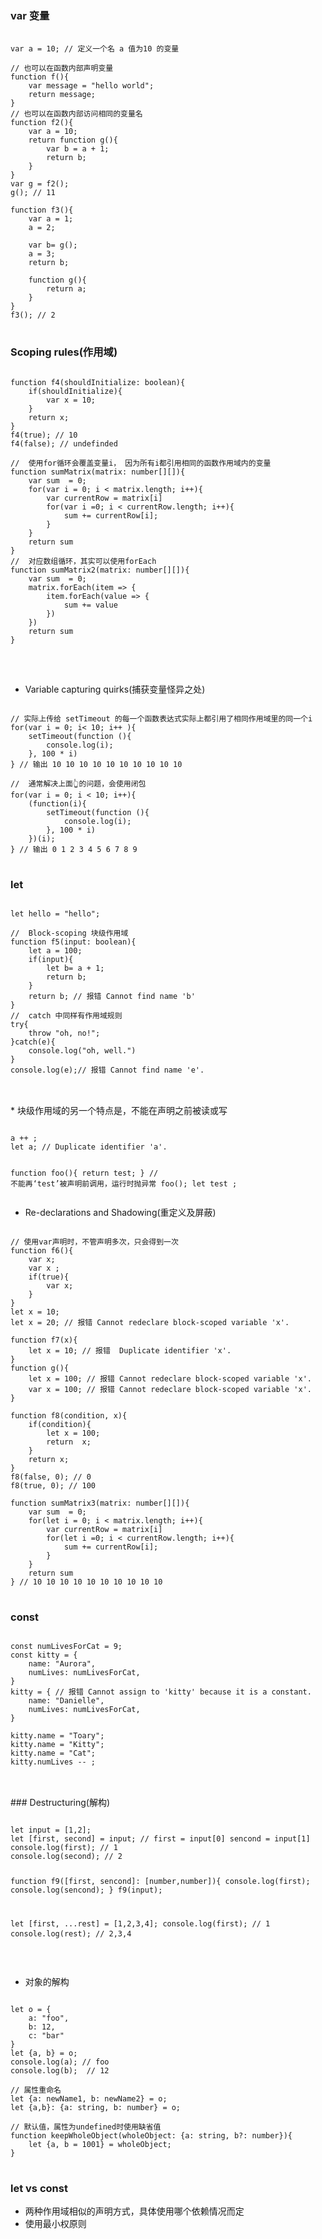  ### var 变量
 <pre>
 <code>
var a = 10; // 定义一个名 a 值为10 的变量

// 也可以在函数内部声明变量
function f(){
    var message = "hello world";
    return message;
}
// 也可以在函数内部访问相同的变量名
function f2(){
    var a = 10;
    return function g(){
        var b = a + 1;
        return b;
    }
}
var g = f2();
g(); // 11

function f3(){
    var a = 1;
    a = 2;

    var b= g();
    a = 3;
    return b;

    function g(){
        return a;
    }
}
f3(); // 2
</code>
</pre>
###  Scoping rules(作用域)
<pre>
<code>
function f4(shouldInitialize: boolean){
    if(shouldInitialize){
        var x = 10;
    }
    return x;
}
f4(true); // 10
f4(false); // undefinded

//  使用for循环会覆盖变量i， 因为所有i都引用相同的函数作用域内的变量
function sumMatrix(matrix: number[][]){
    var sum  = 0;
    for(var i = 0; i < matrix.length; i++){
        var currentRow = matrix[i]
        for(var i =0; i < currentRow.length; i++){
            sum += currentRow[i];
        }
    }
    return sum
}
//  对应数组循环，其实可以使用forEach
function sumMatrix2(matrix: number[][]){
    var sum  = 0;
    matrix.forEach(item => {
        item.forEach(value => {
            sum += value
        })
    })
    return sum
}
</code>
</pre>
<br/>

*  Variable capturing quirks(捕获变量怪异之处)<br/>
<pre>
<code>
// 实际上传给 setTimeout 的每一个函数表达式实际上都引用了相同作用域里的同一个i
for(var i = 0; i< 10; i++ ){
    setTimeout(function (){
        console.log(i);
    }, 100 * i)
} // 输出 10 10 10 10 10 10 10 10 10 10

//  通常解决上面👆的问题，会使用闭包
for(var i = 0; i < 10; i++){
    (function(i){
        setTimeout(function (){
            console.log(i);
        }, 100 * i)
    })(i);
} // 输出 0 1 2 3 4 5 6 7 8 9
</code>
</pre>
###  let
<pre>
<code>
let hello = "hello";

//  Block-scoping 块级作用域
function f5(input: boolean){
    let a = 100;
    if(input){
        let b= a + 1;
        return b;
    } 
    return b; // 报错 Cannot find name 'b'
}
//  catch 中同样有作用域规则
try{
    throw "oh, no!";
}catch(e){
    console.log("oh, well.")
}
console.log(e);// 报错 Cannot find name 'e'.
</code>
</pre>
<br/>
* 块级作用域的另一个特点是，不能在声明之前被读或写 <br/>
<pre>
<code>
a ++ ;
let a; // Duplicate identifier 'a'.

function foo(){
    return test;
}
//  不能再‘test’被声明前调用，运行时抛异常
foo();
let test ;
</code>
</pre>
*  Re-declarations and Shadowing(重定义及屏蔽) <br/>
<pre>
<code>
// 使用var声明时，不管声明多次，只会得到一次
function f6(){
    var x;
    var x ;
    if(true){
        var x;
    }
}
let x = 10;
let x = 20; // 报错 Cannot redeclare block-scoped variable 'x'.

function f7(x){
    let x = 10; // 报错  Duplicate identifier 'x'.
}
function g(){
    let x = 100; // 报错 Cannot redeclare block-scoped variable 'x'.
    var x = 100; // 报错 Cannot redeclare block-scoped variable 'x'.
}

function f8(condition, x){
    if(condition){
        let x = 100;
        return  x;
    }
    return x;
}
f8(false, 0); // 0
f8(true, 0); // 100

function sumMatrix3(matrix: number[][]){
    var sum  = 0;
    for(let i = 0; i < matrix.length; i++){
        var currentRow = matrix[i]
        for(let i =0; i < currentRow.length; i++){
            sum += currentRow[i];
        }
    }
    return sum
} // 10 10 10 10 10 10 10 10 10 10 
</code>
</pre>
###  const 
<pre>
<code>
const numLivesForCat = 9;
const kitty = {
    name: "Aurora",
    numLives: numLivesForCat,
}
kitty = { // 报错 Cannot assign to 'kitty' because it is a constant.
    name: "Danielle",
    numLives: numLivesForCat,
}

kitty.name = "Toary";
kitty.name = "Kitty";
kitty.name = "Cat";
kitty.numLives -- ;
</code>
</pre>
<br/>
###   Destructuring(解构) <br/>
<pre>
<code>
let input = [1,2];
let [first, second] = input; // first = input[0] sencond = input[1]
console.log(first); // 1
console.log(second); // 2

function f9([first, sencond]: [number,number]){
    console.log(first);
    console.log(sencond);
}
f9(input);

let [first, ...rest] = [1,2,3,4];
console.log(first); // 1
console.log(rest); // 2,3,4
</code>
</pre>
<br/>
*  对象的解构 <br/>
<pre>
<code>
let o = {
    a: "foo",
    b: 12,
    c: "bar"
}
let {a, b} = o;
console.log(a); // foo
console.log(b);  // 12

// 属性重命名
let {a: newName1, b: newName2} = o;
let {a,b}: {a: string, b: number} = o;

// 默认值，属性为undefined时使用缺省值
function keepWholeObject(wholeObject: {a: string, b?: number}){
    let {a, b = 1001} = wholeObject;
}
</code>
</pre>
### let vs const
* 两种作用域相似的声明方式，具体使用哪个依赖情况而定
* 使用最小权原则

